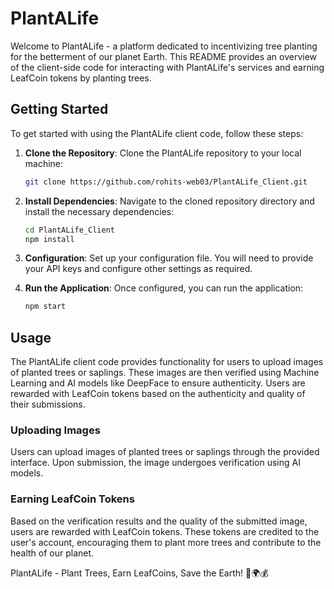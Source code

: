 # PlantALife 

Welcome to PlantALife - a platform dedicated to incentivizing tree planting for the betterment of our planet Earth. This README provides an overview of the client-side code for interacting with PlantALife's services and earning LeafCoin tokens by planting trees.

## Getting Started

To get started with using the PlantALife client code, follow these steps:

1. **Clone the Repository**: Clone the PlantALife repository to your local machine:

    ```bash
    git clone https://github.com/rohits-web03/PlantALife_Client.git
    ```

2. **Install Dependencies**: Navigate to the cloned repository directory and install the necessary dependencies:

    ```bash
    cd PlantALife_Client
    npm install
    ```

3. **Configuration**: Set up your configuration file. You will need to provide your API keys and configure other settings as required.

4. **Run the Application**: Once configured, you can run the application:

    ```bash
    npm start
    ```

## Usage

The PlantALife client code provides functionality for users to upload images of planted trees or saplings. These images are then verified using Machine Learning and AI models like DeepFace to ensure authenticity. Users are rewarded with LeafCoin tokens based on the authenticity and quality of their submissions.

### Uploading Images

Users can upload images of planted trees or saplings through the provided interface. Upon submission, the image undergoes verification using AI models.

### Earning LeafCoin Tokens

Based on the verification results and the quality of the submitted image, users are rewarded with LeafCoin tokens. These tokens are credited to the user's account, encouraging them to plant more trees and contribute to the health of our planet.

PlantALife - Plant Trees, Earn LeafCoins, Save the Earth! 🌳🌍💰
